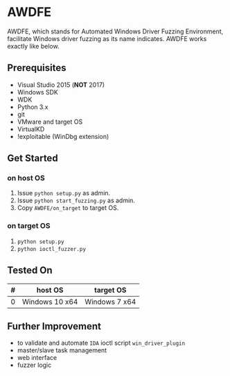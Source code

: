 # AWDFE
AWDFE, which stands for Automated Windows Driver Fuzzing Environment, facilitate Windows driver fuzzing as its name indicates. AWDFE works exactly like below.  

## Prerequisites
- Visual Studio 2015 (**NOT** 2017)
- Windows SDK
- WDK
- Python 3.x
- git
- VMware and target OS
- VirtualKD
- !exploitable (WinDbg extension)

## Get Started
### on host OS
1. Issue `python setup.py` as admin.
2. Issue `python start_fuzzing.py` as admin.
3. Copy `AWDFE/on_target` to target OS.
### on target OS
1. `python setup.py`
2. `python ioctl_fuzzer.py`

## Tested On
\# | host OS | target OS
-- | --------------- | ----------------
0 | Windows 10 x64 | Windows 7 x64

## Further Improvement
- to validate and automate `IDA` ioctl script `win_driver_plugin`
- master/slave task management
- web interface
- fuzzer logic